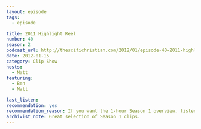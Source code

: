 ```yaml
---
layout: episode
tags:
  - episode

title: 2011 Highlight Reel
number: 40
season: 2
podcast_url: http://thescifichristian.com/2012/01/episode-40-2011-highlight-reel/
date: 2012-01-15
category: Clip Show
hosts:
  - Matt
featuring: 
  - Ben
  - Matt

last_listen: 
recommendation: yes
recommendation_reason: If you want the 1-hour Season 1 overview, listen to № 39. If you want the 3-hour version, listen to № 40.
archivist_note: Great selection of Season 1 clips.
---
```

